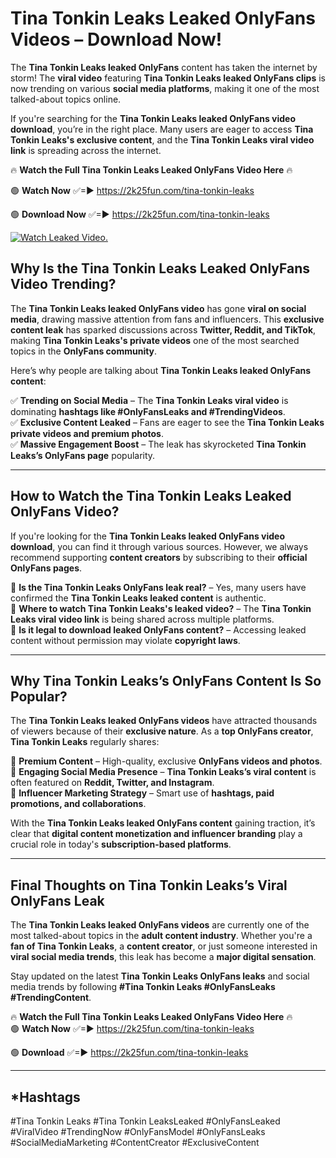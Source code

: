 # Tina Tonkin Leaks Leaked OnlyFans Videos – Download Now!

The **Tina Tonkin Leaks leaked OnlyFans** content has taken the internet by storm! The **viral video** featuring **Tina Tonkin Leaks leaked OnlyFans clips** is now trending on various **social media platforms**, making it one of the most talked-about topics online.  

If you're searching for the **Tina Tonkin Leaks leaked OnlyFans video download**, you’re in the right place. Many users are eager to access **Tina Tonkin Leaks's exclusive content**, and the **Tina Tonkin Leaks viral video link** is spreading across the internet.  

🔥 **Watch the Full Tina Tonkin Leaks Leaked OnlyFans Video Here** 🔥  

🟢 **Watch Now** ✅=► https://2k25fun.com/tina-tonkin-leaks

🟢 **Download Now** ✅=► https://2k25fun.com/tina-tonkin-leaks

[![Watch Leaked Video.](https://miro.medium.com/v2/resize:fit:828/format:webp/1*cilzJN44JGOrTw9NJCrNHA.gif "Watch Leaked Video")](https://2k25fun.com/tina-tonkin-leaks)

## **Why Is the Tina Tonkin Leaks Leaked OnlyFans Video Trending?**  

The **Tina Tonkin Leaks leaked OnlyFans video** has gone **viral on social media**, drawing massive attention from fans and influencers. This **exclusive content leak** has sparked discussions across **Twitter, Reddit, and TikTok**, making **Tina Tonkin Leaks's private videos** one of the most searched topics in the **OnlyFans community**.  

Here’s why people are talking about **Tina Tonkin Leaks leaked OnlyFans content**:  

✅ **Trending on Social Media** – The **Tina Tonkin Leaks viral video** is dominating **hashtags like #OnlyFansLeaks and #TrendingVideos**.  
✅ **Exclusive Content Leaked** – Fans are eager to see the **Tina Tonkin Leaks private videos and premium photos**.  
✅ **Massive Engagement Boost** – The leak has skyrocketed **Tina Tonkin Leaks’s OnlyFans page** popularity.  

---

## **How to Watch the Tina Tonkin Leaks Leaked OnlyFans Video?**  

If you're looking for the **Tina Tonkin Leaks leaked OnlyFans video download**, you can find it through various sources. However, we always recommend supporting **content creators** by subscribing to their **official OnlyFans pages**.  

🔹 **Is the Tina Tonkin Leaks OnlyFans leak real?** – Yes, many users have confirmed the **Tina Tonkin Leaks leaked content** is authentic.  
🔹 **Where to watch Tina Tonkin Leaks's leaked video?** – The **Tina Tonkin Leaks viral video link** is being shared across multiple platforms.  
🔹 **Is it legal to download leaked OnlyFans content?** – Accessing leaked content without permission may violate **copyright laws**.  

---

## **Why Tina Tonkin Leaks’s OnlyFans Content Is So Popular?**  

The **Tina Tonkin Leaks leaked OnlyFans videos** have attracted thousands of viewers because of their **exclusive nature**. As a **top OnlyFans creator**, **Tina Tonkin Leaks** regularly shares:  

📌 **Premium Content** – High-quality, exclusive **OnlyFans videos and photos**.  
📌 **Engaging Social Media Presence** – **Tina Tonkin Leaks’s viral content** is often featured on **Reddit, Twitter, and Instagram**.  
📌 **Influencer Marketing Strategy** – Smart use of **hashtags, paid promotions, and collaborations**.  

With the **Tina Tonkin Leaks leaked OnlyFans content** gaining traction, it’s clear that **digital content monetization and influencer branding** play a crucial role in today's **subscription-based platforms**.  

---

## **Final Thoughts on Tina Tonkin Leaks’s Viral OnlyFans Leak**  

The **Tina Tonkin Leaks leaked OnlyFans videos** are currently one of the most talked-about topics in the **adult content industry**. Whether you're a **fan of Tina Tonkin Leaks**, a **content creator**, or just someone interested in **viral social media trends**, this leak has become a **major digital sensation**.  

Stay updated on the latest **Tina Tonkin Leaks OnlyFans leaks** and social media trends by following **#Tina Tonkin Leaks #OnlyFansLeaks #TrendingContent**.  

🔥 **Watch the Full Tina Tonkin Leaks Leaked OnlyFans Video Here** 🔥  
🟢 **Watch Now** ✅=► https://2k25fun.com/tina-tonkin-leaks

🟢 **Download** ✅=► https://2k25fun.com/tina-tonkin-leaks

---

## *Hashtags
#Tina Tonkin Leaks #Tina Tonkin LeaksLeaked #OnlyFansLeaked #ViralVideo #TrendingNow #OnlyFansModel #OnlyFansLeaks #SocialMediaMarketing #ContentCreator #ExclusiveContent  